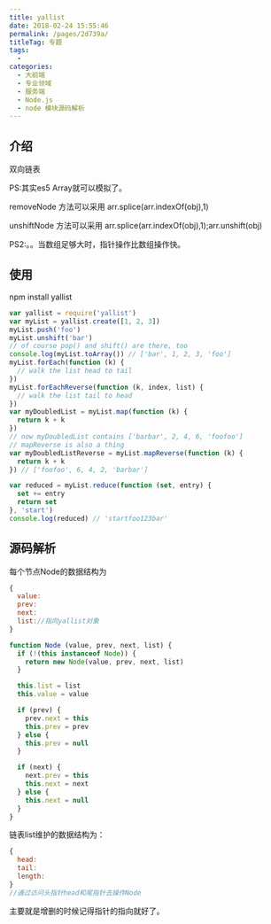 ```yaml
---
title: yallist
date: 2018-02-24 15:55:46
permalink: /pages/2d739a/
titleTag: 专题
tags: 
  - 
categories: 
  - 大前端
  - 专业领域
  - 服务端
  - Node.js
  - node 模块源码解析
---
```

## 介绍

双向链表

PS:其实es5 Array就可以模拟了。

removeNode 方法可以采用 arr.splice(arr.indexOf(obj),1)

unshiftNode 方法可以采用 arr.splice(arr.indexOf(obj),1);arr.unshift(obj)

PS2:。。当数组足够大时，指针操作比数组操作快。

## 使用

npm install yallist

```javascript
var yallist = require('yallist')
var myList = yallist.create([1, 2, 3])
myList.push('foo')
myList.unshift('bar')
// of course pop() and shift() are there, too
console.log(myList.toArray()) // ['bar', 1, 2, 3, 'foo']
myList.forEach(function (k) {
  // walk the list head to tail
})
myList.forEachReverse(function (k, index, list) {
  // walk the list tail to head
})
var myDoubledList = myList.map(function (k) {
  return k + k
})
// now myDoubledList contains ['barbar', 2, 4, 6, 'foofoo']
// mapReverse is also a thing
var myDoubledListReverse = myList.mapReverse(function (k) {
  return k + k
}) // ['foofoo', 6, 4, 2, 'barbar']

var reduced = myList.reduce(function (set, entry) {
  set += entry
  return set
}, 'start')
console.log(reduced) // 'startfoo123bar'
```

## 源码解析

每个节点Node的数据结构为

```js
{
  value:
  prev:
  next:
  list://指向yallist对象
}

function Node (value, prev, next, list) {
  if (!(this instanceof Node)) {
    return new Node(value, prev, next, list)
  }

  this.list = list
  this.value = value

  if (prev) {
    prev.next = this
    this.prev = prev
  } else {
    this.prev = null
  }

  if (next) {
    next.prev = this
    this.next = next
  } else {
    this.next = null
  }
}
```

链表list维护的数据结构为：
```js
{
  head:
  tail:
  length:
}
//通过访问头指针head和尾指针去操作Node
```

主要就是增删的时候记得指针的指向就好了。